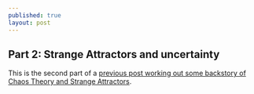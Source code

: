 ```yaml
---
published: true
layout: post
---
```

## Part 2: Strange Attractors and uncertainty

This is the second part of a [previous post working out some backstory of Chaos Theory and Strange Attractors]({{site.url}}/blog/2016/12/03/strange-attractors-part-1.html).

